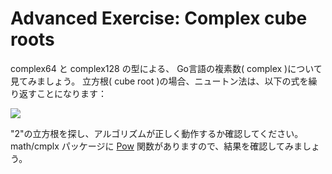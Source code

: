 Advanced Exercise: Complex cube roots
=====================================

complex64 と complex128 の型による、 Go言語の複素数( complex )について見てみましょう。 立方根( cube root )の場合、ニュートン法は、以下の式を繰り返すことになります：

![](http://go-tour-jp.appspot.com/static/newton3.png)

"2"の立方根を探し、アルゴリズムが正しく動作するか確認してください。 math/cmplx パッケージに [Pow](http://golang.org/pkg/math/cmplx/#Pow) 関数がありますので、結果を確認してみましょう。
